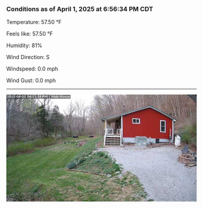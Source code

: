 ### Conditions as of April 1, 2025 at 6:56:34 PM CDT 

Temperature: 57.50 &deg;F

Feels like: 57.50 &deg;F

Humidity: 81%

Wind Direction: S

Windspeed: 0.0 mph

Wind Gust: 0.0 mph

---

<img src="./images/latest.jpeg"/>


